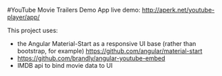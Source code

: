#YouTube Movie Trailers Demo App
live demo: http://aperk.net/youtube-player/app/

This project uses:
- the Angular Material-Start as a responsive UI base (rather than bootstrap, for example)  https://github.com/angular/material-start
- https://github.com/brandly/angular-youtube-embed 
- IMDB api to bind movie data to UI
